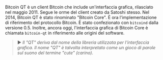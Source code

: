 Bitcoin QT è un client Bitcoin che include un'interfaccia grafica, rilasciato nel maggio 2011. Segue le orme del client creato da Satoshi stesso. Nel 2014, Bitcoin QT è stato rinominato "Bitcoin Core". È ora l'implementazione di riferimento del protocollo Bitcoin. È stato confezionato con `bitcoind` dalla versione 0.5. Inoltre, ancora oggi, l'interfaccia grafica di Bitcoin Core è chiamata `bitcoin-qt` in riferimento alle origini del software.

> ► *Il "QT" deriva dal nome della libreria utilizzata per l'interfaccia grafica. Il nome "QT" è talvolta interpretato come un gioco di parole sul suono del termine "cute" (carino).*